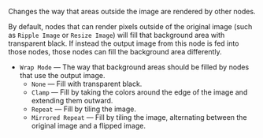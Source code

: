 Changes the way that areas outside the image are rendered by other nodes. 

By default, nodes that can render pixels outside of the original image (such as `Ripple Image` or `Resize Image`) will fill that background area with transparent black. If instead the output image from this node is fed into those nodes, those nodes can fill the background area differently. 

   - `Wrap Mode` — The way that background areas should be filled by nodes that use the output image. 
      - `None` — Fill with transparent black. 
      - `Clamp` — Fill by taking the colors around the edge of the image and extending them outward. 
      - `Repeat` — Fill by tiling the image. 
      - `Mirrored Repeat` — Fill by tiling the image, alternating between the original image and a flipped image. 
